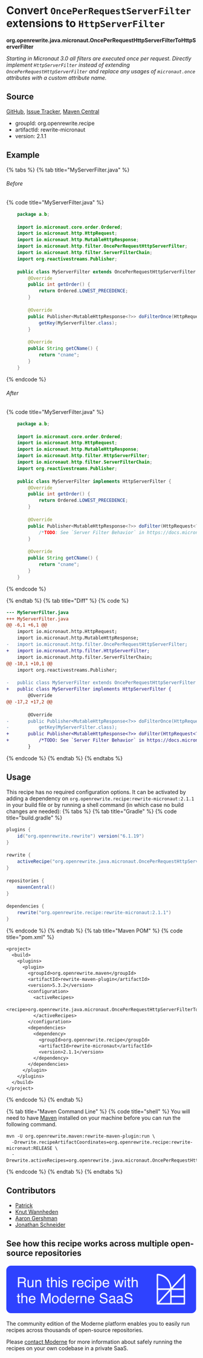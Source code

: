 # Convert `OncePerRequestServerFilter` extensions to `HttpServerFilter`

**org.openrewrite.java.micronaut.OncePerRequestHttpServerFilterToHttpServerFilter**

_Starting in Micronaut 3.0 all filters are executed once per request. Directly implement `HttpServerFilter` instead of extending `OncePerRequestHttpServerFilter` and replace any usages of `micronaut.once` attributes with a custom attribute name._

## Source

[GitHub](https://github.com/openrewrite/rewrite-micronaut/blob/main/src/main/java/org/openrewrite/java/micronaut/OncePerRequestHttpServerFilterToHttpServerFilter.java), [Issue Tracker](https://github.com/openrewrite/rewrite-micronaut/issues), [Maven Central](https://central.sonatype.com/artifact/org.openrewrite.recipe/rewrite-micronaut/2.1.1/jar)

* groupId: org.openrewrite.recipe
* artifactId: rewrite-micronaut
* version: 2.1.1

## Example


{% tabs %}
{% tab title="MyServerFilter.java" %}

###### Before
{% code title="MyServerFilter.java" %}
```java
    package a.b;

    import io.micronaut.core.order.Ordered;
    import io.micronaut.http.HttpRequest;
    import io.micronaut.http.MutableHttpResponse;
    import io.micronaut.http.filter.OncePerRequestHttpServerFilter;
    import io.micronaut.http.filter.ServerFilterChain;
    import org.reactivestreams.Publisher;

    public class MyServerFilter extends OncePerRequestHttpServerFilter {
        @Override
        public int getOrder() {
            return Ordered.LOWEST_PRECEDENCE;
        }

        @Override
        public Publisher<MutableHttpResponse<?>> doFilterOnce(HttpRequest<?> request, ServerFilterChain chain) {
            getKey(MyServerFilter.class);
        }

        @Override
        public String getCName() {
            return "cname";
        }
    }
```
{% endcode %}

###### After
{% code title="MyServerFilter.java" %}
```java
    package a.b;

    import io.micronaut.core.order.Ordered;
    import io.micronaut.http.HttpRequest;
    import io.micronaut.http.MutableHttpResponse;
    import io.micronaut.http.filter.HttpServerFilter;
    import io.micronaut.http.filter.ServerFilterChain;
    import org.reactivestreams.Publisher;

    public class MyServerFilter implements HttpServerFilter {
        @Override
        public int getOrder() {
            return Ordered.LOWEST_PRECEDENCE;
        }

        @Override
        public Publisher<MutableHttpResponse<?>> doFilter(HttpRequest<?> request, ServerFilterChain chain) {
            /*TODO: See `Server Filter Behavior` in https://docs.micronaut.io/3.0.x/guide/#breaks for details*/ getKey(MyServerFilter.class);
        }

        @Override
        public String getCName() {
            return "cname";
        }
    }
```
{% endcode %}

{% endtab %}
{% tab title="Diff" %}
{% code %}
```diff
--- MyServerFilter.java
+++ MyServerFilter.java
@@ -6,1 +6,1 @@
    import io.micronaut.http.HttpRequest;
    import io.micronaut.http.MutableHttpResponse;
-   import io.micronaut.http.filter.OncePerRequestHttpServerFilter;
+   import io.micronaut.http.filter.HttpServerFilter;
    import io.micronaut.http.filter.ServerFilterChain;
@@ -10,1 +10,1 @@
    import org.reactivestreams.Publisher;

-   public class MyServerFilter extends OncePerRequestHttpServerFilter {
+   public class MyServerFilter implements HttpServerFilter {
        @Override
@@ -17,2 +17,2 @@

        @Override
-       public Publisher<MutableHttpResponse<?>> doFilterOnce(HttpRequest<?> request, ServerFilterChain chain) {
-           getKey(MyServerFilter.class);
+       public Publisher<MutableHttpResponse<?>> doFilter(HttpRequest<?> request, ServerFilterChain chain) {
+           /*TODO: See `Server Filter Behavior` in https://docs.micronaut.io/3.0.x/guide/#breaks for details*/ getKey(MyServerFilter.class);
        }
```
{% endcode %}
{% endtab %}
{% endtabs %}


## Usage

This recipe has no required configuration options. It can be activated by adding a dependency on `org.openrewrite.recipe:rewrite-micronaut:2.1.1` in your build file or by running a shell command (in which case no build changes are needed): 
{% tabs %}
{% tab title="Gradle" %}
{% code title="build.gradle" %}
```groovy
plugins {
    id("org.openrewrite.rewrite") version("6.1.19")
}

rewrite {
    activeRecipe("org.openrewrite.java.micronaut.OncePerRequestHttpServerFilterToHttpServerFilter")
}

repositories {
    mavenCentral()
}

dependencies {
    rewrite("org.openrewrite.recipe:rewrite-micronaut:2.1.1")
}
```
{% endcode %}
{% endtab %}
{% tab title="Maven POM" %}
{% code title="pom.xml" %}
```markup
<project>
  <build>
    <plugins>
      <plugin>
        <groupId>org.openrewrite.maven</groupId>
        <artifactId>rewrite-maven-plugin</artifactId>
        <version>5.3.2</version>
        <configuration>
          <activeRecipes>
            <recipe>org.openrewrite.java.micronaut.OncePerRequestHttpServerFilterToHttpServerFilter</recipe>
          </activeRecipes>
        </configuration>
        <dependencies>
          <dependency>
            <groupId>org.openrewrite.recipe</groupId>
            <artifactId>rewrite-micronaut</artifactId>
            <version>2.1.1</version>
          </dependency>
        </dependencies>
      </plugin>
    </plugins>
  </build>
</project>
```
{% endcode %}
{% endtab %}

{% tab title="Maven Command Line" %}
{% code title="shell" %}
You will need to have [Maven](https://maven.apache.org/download.cgi) installed on your machine before you can run the following command.

```shell
mvn -U org.openrewrite.maven:rewrite-maven-plugin:run \
  -Drewrite.recipeArtifactCoordinates=org.openrewrite.recipe:rewrite-micronaut:RELEASE \
  -Drewrite.activeRecipes=org.openrewrite.java.micronaut.OncePerRequestHttpServerFilterToHttpServerFilter
```
{% endcode %}
{% endtab %}
{% endtabs %}

## Contributors
* [Patrick](mailto:patway99@gmail.com)
* [Knut Wannheden](mailto:knut@moderne.io)
* [Aaron Gershman](mailto:aegershman@gmail.com)
* [Jonathan Schneider](mailto:jkschneider@gmail.com)


## See how this recipe works across multiple open-source repositories

[![Moderne Link Image](/.gitbook/assets/ModerneRecipeButton.png)](https://app.moderne.io/recipes/org.openrewrite.java.micronaut.OncePerRequestHttpServerFilterToHttpServerFilter)

The community edition of the Moderne platform enables you to easily run recipes across thousands of open-source repositories.

Please [contact Moderne](https://moderne.io/product) for more information about safely running the recipes on your own codebase in a private SaaS.
